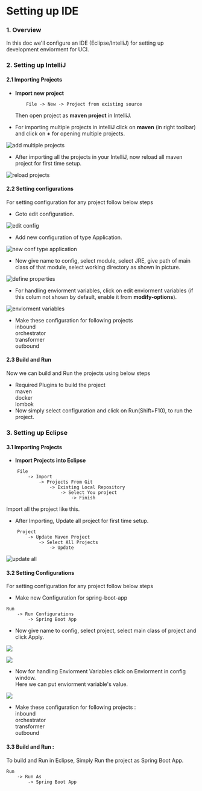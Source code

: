 # Setting up IDE

### 1. Overview

In this doc we'll configure an IDE (Eclipse/IntelliJ) for setting up development enviorment for UCI.

### 2. Setting up IntelliJ

#### 2.1 Importing Projects

*   **Import new project**

    ```
        File -> New -> Project from existing source  
    ```

    Then open project as **maven project** in IntelliJ.
* For importing multiple projects in intelliJ click on **maven** (in right toolbar) and click on **+** for opening multiple projects.

![add multiple projects](../../../media/add\_multiple\_projects.png)

* After importing all the projects in your IntelliJ, now reload all maven project for first time setup.

![reload projects](../../../media/reload\_all\_maven\_projects.png)

#### 2.2 Setting configurations

For setting configuration for any project follow below steps

* Goto edit configuration.

![edit config](../../../media/edit\_configuration.png)

* Add new configuration of type Application.

![new conf type application](../../../media/type\_application.png)

* Now give name to config, select module, select JRE, give path of main class of that module, select working directory as shown in picture.

![define properties](../../../media/add\_name\_and\_module.png)

* For handling enviorment variables, click on edit enviorment variables (if this colum not shown by default, enable it from **modify-options**).

![enviorment variables](../../../media/env\_variable.png)

* Make these configuration for following projects\
  inbound\
  orchestrator\
  transformer\
  outbound

#### 2.3 Build and Run

Now we can build and Run the projects using below steps

* Required Plugins to build the project\
  maven\
  docker\
  lombok
* Now simply select configuration and click on Run(Shift+F10), to run the project.

### 3. Setting up Eclipse

#### 3.1 Importing Projects

* **Import Projects into Eclipse**

```
    File 
        -> Import 
            -> Projects From Git 
                -> Existing Local Repository 
                    -> Select You project
                        -> Finish
```

Import all the project like this.

* After Importing, Update all project for first time setup.

```
    Project
        -> Update Maven Project
            -> Select All Projects
                -> Update
```

![update all](../../../media/sts\_update\_all.png)

#### 3.2 Setting Configurations

For setting configuration for any project follow below steps

* Make new Configuration for spring-boot-app

```
Run
    -> Run Configurations
        -> Spring Boot App
```

* Now give name to config, select project, select main class of project and click Apply.

![](../../../media/sts\_name\_config.png)

![](../../../media/sts\_name\_config.png)

* Now for handling Enviorment Variables click on Enviorment in config window.\
  Here we can put enviorment variable's value.

![](../../../media/sts\_env\_variable.png)

* Make these configuration for following projects :\
  inbound\
  orchestrator\
  transformer\
  outbound

#### 3.3 Build and Run :

To build and Run in Eclipse, Simply Run the project as Spring Boot App.

```
Run
    -> Run As
        -> Spring Boot App
```
